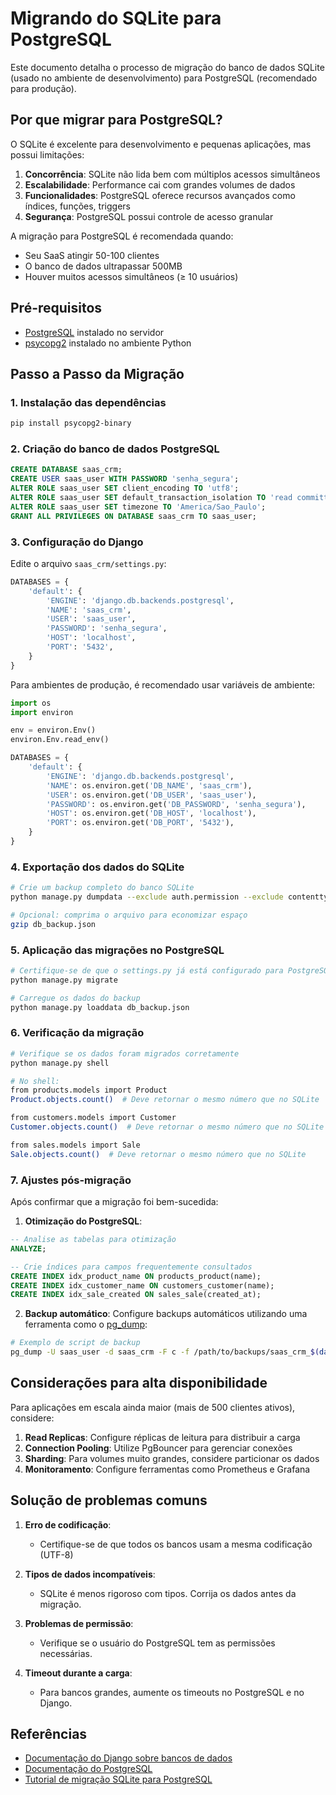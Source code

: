# Migrando do SQLite para PostgreSQL

Este documento detalha o processo de migração do banco de dados SQLite (usado no ambiente de desenvolvimento) para PostgreSQL (recomendado para produção).

## Por que migrar para PostgreSQL?

O SQLite é excelente para desenvolvimento e pequenas aplicações, mas possui limitações:

1. **Concorrência**: SQLite não lida bem com múltiplos acessos simultâneos
2. **Escalabilidade**: Performance cai com grandes volumes de dados
3. **Funcionalidades**: PostgreSQL oferece recursos avançados como índices, funções, triggers
4. **Segurança**: PostgreSQL possui controle de acesso granular

A migração para PostgreSQL é recomendada quando:
- Seu SaaS atingir 50-100 clientes
- O banco de dados ultrapassar 500MB
- Houver muitos acessos simultâneos (≥ 10 usuários)

## Pré-requisitos

- [PostgreSQL](https://www.postgresql.org/download/) instalado no servidor
- [psycopg2](https://pypi.org/project/psycopg2/) instalado no ambiente Python

## Passo a Passo da Migração

### 1. Instalação das dependências

```bash
pip install psycopg2-binary
```

### 2. Criação do banco de dados PostgreSQL

```sql
CREATE DATABASE saas_crm;
CREATE USER saas_user WITH PASSWORD 'senha_segura';
ALTER ROLE saas_user SET client_encoding TO 'utf8';
ALTER ROLE saas_user SET default_transaction_isolation TO 'read committed';
ALTER ROLE saas_user SET timezone TO 'America/Sao_Paulo';
GRANT ALL PRIVILEGES ON DATABASE saas_crm TO saas_user;
```

### 3. Configuração do Django

Edite o arquivo `saas_crm/settings.py`:

```python
DATABASES = {
    'default': {
        'ENGINE': 'django.db.backends.postgresql',
        'NAME': 'saas_crm',
        'USER': 'saas_user',
        'PASSWORD': 'senha_segura',
        'HOST': 'localhost',
        'PORT': '5432',
    }
}
```

Para ambientes de produção, é recomendado usar variáveis de ambiente:

```python
import os
import environ

env = environ.Env()
environ.Env.read_env()

DATABASES = {
    'default': {
        'ENGINE': 'django.db.backends.postgresql',
        'NAME': os.environ.get('DB_NAME', 'saas_crm'),
        'USER': os.environ.get('DB_USER', 'saas_user'),
        'PASSWORD': os.environ.get('DB_PASSWORD', 'senha_segura'),
        'HOST': os.environ.get('DB_HOST', 'localhost'),
        'PORT': os.environ.get('DB_PORT', '5432'),
    }
}
```

### 4. Exportação dos dados do SQLite

```bash
# Crie um backup completo do banco SQLite
python manage.py dumpdata --exclude auth.permission --exclude contenttypes > db_backup.json

# Opcional: comprima o arquivo para economizar espaço
gzip db_backup.json
```

### 5. Aplicação das migrações no PostgreSQL

```bash
# Certifique-se de que o settings.py já está configurado para PostgreSQL
python manage.py migrate

# Carregue os dados do backup
python manage.py loaddata db_backup.json
```

### 6. Verificação da migração

```bash
# Verifique se os dados foram migrados corretamente
python manage.py shell

# No shell:
from products.models import Product
Product.objects.count()  # Deve retornar o mesmo número que no SQLite

from customers.models import Customer
Customer.objects.count()  # Deve retornar o mesmo número que no SQLite

from sales.models import Sale
Sale.objects.count()  # Deve retornar o mesmo número que no SQLite
```

### 7. Ajustes pós-migração

Após confirmar que a migração foi bem-sucedida:

1. **Otimização do PostgreSQL**:
```sql
-- Analise as tabelas para otimização
ANALYZE;

-- Crie índices para campos frequentemente consultados
CREATE INDEX idx_product_name ON products_product(name);
CREATE INDEX idx_customer_name ON customers_customer(name);
CREATE INDEX idx_sale_created ON sales_sale(created_at);
```

2. **Backup automático**:
Configure backups automáticos utilizando uma ferramenta como o [pg_dump](https://www.postgresql.org/docs/current/app-pgdump.html):

```bash
# Exemplo de script de backup
pg_dump -U saas_user -d saas_crm -F c -f /path/to/backups/saas_crm_$(date +%Y%m%d).dump
```

## Considerações para alta disponibilidade

Para aplicações em escala ainda maior (mais de 500 clientes ativos), considere:

1. **Read Replicas**: Configure réplicas de leitura para distribuir a carga
2. **Connection Pooling**: Utilize PgBouncer para gerenciar conexões
3. **Sharding**: Para volumes muito grandes, considere particionar os dados
4. **Monitoramento**: Configure ferramentas como Prometheus e Grafana

## Solução de problemas comuns

1. **Erro de codificação**:
   - Certifique-se de que todos os bancos usam a mesma codificação (UTF-8)

2. **Tipos de dados incompatíveis**:
   - SQLite é menos rigoroso com tipos. Corrija os dados antes da migração.

3. **Problemas de permissão**:
   - Verifique se o usuário do PostgreSQL tem as permissões necessárias.

4. **Timeout durante a carga**:
   - Para bancos grandes, aumente os timeouts no PostgreSQL e no Django.

## Referências

- [Documentação do Django sobre bancos de dados](https://docs.djangoproject.com/en/4.2/ref/databases/)
- [Documentação do PostgreSQL](https://www.postgresql.org/docs/)
- [Tutorial de migração SQLite para PostgreSQL](https://www.digitalocean.com/community/tutorials/sqlite-vs-mysql-vs-postgresql-a-comparison-of-relational-database-management-systems) 